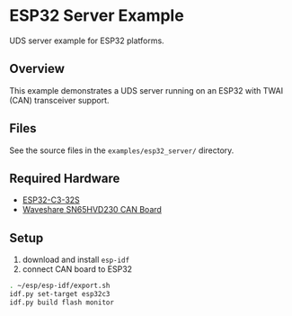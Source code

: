 # ESP32 Server Example

UDS server example for ESP32 platforms.

## Overview

This example demonstrates a UDS server running on an ESP32 with TWAI (CAN) transceiver support.

## Files

See the source files in the `examples/esp32_server/` directory.

## Required Hardware

- [ESP32-C3-32S](https://docs.ai-thinker.com/_media/esp32/docs/esp-c3-32s-kit-v1.0_specification.pdf)
- [Waveshare SN65HVD230 CAN Board](https://www.waveshare.com/sn65hvd230-can-board.htm)

## Setup

1. download and install `esp-idf`
2. connect CAN board to ESP32

```sh
. ~/esp/esp-idf/export.sh
idf.py set-target esp32c3
idf.py build flash monitor
```
